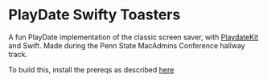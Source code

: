 # PlayDate Swifty Toasters

A fun PlayDate implementation of the classic screen saver, with [PlaydateKit](https://github.com/finnvoor/PlaydateKit) and Swift. Made during the Penn State MacAdmins Conference hallway track.

To build this, install the prereqs as described [here](https://finnvoor.github.io/PlaydateKit/documentation/playdatekit/)
